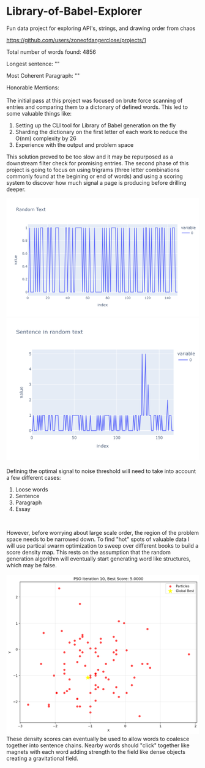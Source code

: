 # Library-of-Babel-Explorer
Fun data project for exploring API's, strings, and drawing order from chaos 

https://github.com/users/zoneofdangerclose/projects/1


Total number of words found: 4856

Longest sentence: ""

Most Coherent Paragraph: ""

Honorable Mentions:
<br><br>
The initial pass at this project was focused on brute force scanning of entries and comparing them to a dictonary of defined words. This led to some valuable things like:
<br>
1. Setting up the CLI tool for Library of Babel generation on the fly
1. Sharding the dictionary on the first letter of each work to reduce the O(nm) complexity by 26
1. Experience with the output and problem space

This solution proved to be too slow and it may be repurposed as a downstream filter check for promising entries. The second phase of this project is going to focus on using trigrams (three letter combinations commonly found at the begining or end of words) and using a scoring system to discover how much signal a page is producing before drilling deeper.

![Plot of scores from a random text example](<random density plot-1.png>)
<br>
![Plot of scores with a sentence in a random text example](<sentence density plot-1.png>)
<br><br>
Defining the optimal signal to noise threshold will need to take into account a few different cases:
1. Loose words
1. Sentence
1. Paragraph
1. Essay
<br>

However, before worrying about large scale order, the region of the problem space needs to be narrowed down. To find "hot" spots of valuable data I will use partical swarm optimization to sweep over different books to build a score density map. This rests on the assumption that the random generation algorithm will eventually start generating word like structures, which may be false.
<br><br>
![Partical Swam Optimization example](<PSO Example iteration_010-1.png>)
<br>
These density scores can eventually be used to allow words to coalesce together into sentence chains. Nearby words should "click" together like magnets with each word adding strength to the field like dense objects creating a gravitational field.
